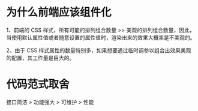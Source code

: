 # 为什么前端应该组件化

1、前端的 CSS 样式，所有可能的排列组合数量 >> 美观的排列组合数量，因此，当使用默认属性值或者随意设置的属性值时，渲染出来的效果大概率是不美观的。

2、由于 CSS 样式属性的数量特别多，如果想要通过临时调参以组合出效果美观的配置，其工作量是巨大的。

# 代码范式取舍

接口简洁 > 功能强大 > 可维护 > 性能

